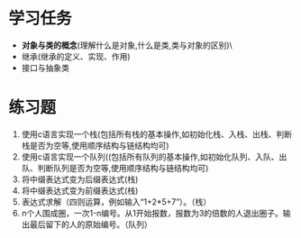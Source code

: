 # 学习任务

- **对象与类的概念**(理解什么是对象,什么是类,类与对象的区别)\
- 继承(继承的定义、实现、作用)
- 接口与抽象类

# 练习题

1. 使用c语言实现一个栈(包括所有栈的基本操作,如初始化栈、入栈、出栈、判断栈是否为空等,使用顺序结构与链结构均可)
2. 使用c语言实现一个队列((包括所有队列的基本操作,如初始化队列、入队、出队、判断队列是否为空等,使用顺序结构与链结构均可)
3. 将中缀表达式变为后缀表达式(栈)
4. 将中缀表达式变为前缀表达式(栈)
5. 表达式求解（四则运算，例如输入“1+2*5+7”）。（栈）
6. n个人围成圈，一次1-n编号。从1开始报数，报数为3的倍数的人退出圈子。输出最后留下的人的原始编号。（队列）